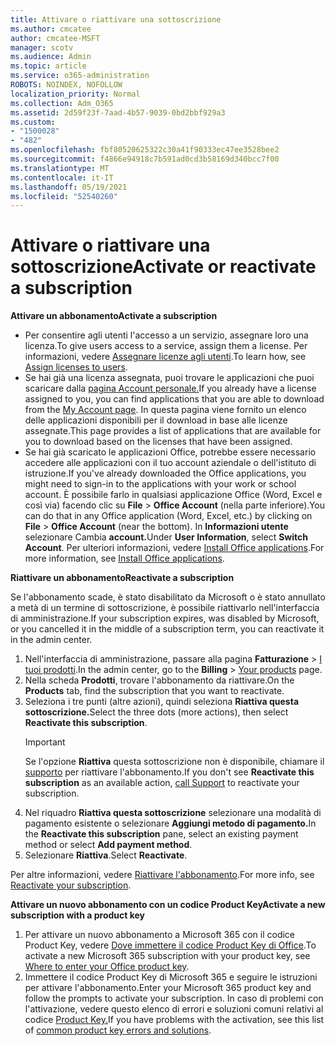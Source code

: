 ```yaml
---
title: Attivare o riattivare una sottoscrizione
ms.author: cmcatee
author: cmcatee-MSFT
manager: scotv
ms.audience: Admin
ms.topic: article
ms.service: o365-administration
ROBOTS: NOINDEX, NOFOLLOW
localization_priority: Normal
ms.collection: Adm_O365
ms.assetid: 2d59f23f-7aad-4b57-9039-0bd2bbf929a3
ms.custom:
- "1500028"
- "482"
ms.openlocfilehash: fbf80520625322c30a41f90333ec47ee3528bee2
ms.sourcegitcommit: f4866e94918c7b591ad0cd3b58169d340bcc7f00
ms.translationtype: MT
ms.contentlocale: it-IT
ms.lasthandoff: 05/19/2021
ms.locfileid: "52540260"
---
```

# <a name="activate-or-reactivate-a-subscription"></a><span data-ttu-id="d4aaf-102">Attivare o riattivare una sottoscrizione</span><span class="sxs-lookup"><span data-stu-id="d4aaf-102">Activate or reactivate a subscription</span></span>

<span data-ttu-id="d4aaf-103">**Attivare un abbonamento**</span><span class="sxs-lookup"><span data-stu-id="d4aaf-103">**Activate a subscription**</span></span>

- <span data-ttu-id="d4aaf-104">Per consentire agli utenti l'accesso a un servizio, assegnare loro una licenza.</span><span class="sxs-lookup"><span data-stu-id="d4aaf-104">To give users access to a service, assign them a license.</span></span> <span data-ttu-id="d4aaf-105">Per informazioni, vedere [Assegnare licenze agli utenti](/microsoft-365/admin/manage/assign-licenses-to-users).</span><span class="sxs-lookup"><span data-stu-id="d4aaf-105">To learn how, see [Assign licenses to users](/microsoft-365/admin/manage/assign-licenses-to-users).</span></span>
- <span data-ttu-id="d4aaf-106">Se hai già una licenza assegnata, puoi trovare le applicazioni che puoi scaricare dalla [pagina Account personale.](https://portal.office.com/account/#installs)</span><span class="sxs-lookup"><span data-stu-id="d4aaf-106">If you already have a license assigned to you, you can find applications that you are able to download from the [My Account page](https://portal.office.com/account/#installs).</span></span> <span data-ttu-id="d4aaf-107">In questa pagina viene fornito un elenco delle applicazioni disponibili per il download in base alle licenze assegnate.</span><span class="sxs-lookup"><span data-stu-id="d4aaf-107">This page provides a list of applications that are available for you to download based on the licenses that have been assigned.</span></span>
- <span data-ttu-id="d4aaf-108">Se hai già scaricato le applicazioni Office, potrebbe essere necessario accedere alle applicazioni con il tuo account aziendale o dell'istituto di istruzione.</span><span class="sxs-lookup"><span data-stu-id="d4aaf-108">If you've already downloaded the Office applications, you might need to sign-in to the applications with your work or school account.</span></span> <span data-ttu-id="d4aaf-109">È possibile farlo in qualsiasi applicazione Office (Word, Excel e così via) facendo clic su **File**  >  **Office Account** (nella parte inferiore).</span><span class="sxs-lookup"><span data-stu-id="d4aaf-109">You can do that in any Office application (Word, Excel, etc.) by clicking on **File** > **Office Account** (near the bottom).</span></span> <span data-ttu-id="d4aaf-110">In **Informazioni utente** selezionare Cambia **account.**</span><span class="sxs-lookup"><span data-stu-id="d4aaf-110">Under **User Information**, select **Switch Account**.</span></span> <span data-ttu-id="d4aaf-111">Per ulteriori informazioni, vedere [Install Office applications](/microsoft-365/admin/setup/install-applications).</span><span class="sxs-lookup"><span data-stu-id="d4aaf-111">For more information, see [Install Office applications](/microsoft-365/admin/setup/install-applications).</span></span>

<span data-ttu-id="d4aaf-112">**Riattivare un abbonamento**</span><span class="sxs-lookup"><span data-stu-id="d4aaf-112">**Reactivate a subscription**</span></span>

<span data-ttu-id="d4aaf-113">Se l'abbonamento scade, è stato disabilitato da Microsoft o è stato annullato a metà di un termine di sottoscrizione, è possibile riattivarlo nell'interfaccia di amministrazione.</span><span class="sxs-lookup"><span data-stu-id="d4aaf-113">If your subscription expires, was disabled by Microsoft, or you cancelled it in the middle of a subscription term, you can reactivate it in the admin center.</span></span>
  
1. <span data-ttu-id="d4aaf-114">Nell'interfaccia di amministrazione, passare alla pagina **Fatturazione** > [I tuoi prodotti](https://go.microsoft.com/fwlink/p/?linkid=842054).</span><span class="sxs-lookup"><span data-stu-id="d4aaf-114">In the admin center, go to the **Billing** > [Your products](https://go.microsoft.com/fwlink/p/?linkid=842054) page.</span></span>
2. <span data-ttu-id="d4aaf-115">Nella scheda **Prodotti**, trovare l'abbonamento da riattivare.</span><span class="sxs-lookup"><span data-stu-id="d4aaf-115">On the **Products** tab, find the subscription that you want to reactivate.</span></span>
3. <span data-ttu-id="d4aaf-116">Seleziona i tre punti (altre azioni), quindi seleziona **Riattiva questa sottoscrizione.**</span><span class="sxs-lookup"><span data-stu-id="d4aaf-116">Select the three dots (more actions), then select **Reactivate this subscription**.</span></span>
    > [!IMPORTANT]
    > <span data-ttu-id="d4aaf-117">Se l'opzione **Riattiva** questa sottoscrizione non è disponibile, chiamare il [supporto](https://go.microsoft.com/fwlink/p/?linkid=518322) per riattivare l'abbonamento.</span><span class="sxs-lookup"><span data-stu-id="d4aaf-117">If you don't see **Reactivate this subscription** as an available action, [call Support](https://go.microsoft.com/fwlink/p/?linkid=518322) to reactivate your subscription.</span></span>
4. <span data-ttu-id="d4aaf-118">Nel riquadro **Riattiva questa sottoscrizione** selezionare una modalità di pagamento esistente o selezionare **Aggiungi metodo di pagamento.**</span><span class="sxs-lookup"><span data-stu-id="d4aaf-118">In the **Reactivate this subscription** pane, select an existing payment method or select **Add payment method**.</span></span>
5. <span data-ttu-id="d4aaf-119">Selezionare **Riattiva**.</span><span class="sxs-lookup"><span data-stu-id="d4aaf-119">Select **Reactivate**.</span></span>

<span data-ttu-id="d4aaf-120">Per altre informazioni, vedere [Riattivare l'abbonamento](/microsoft-365/commerce/subscriptions/reactivate-your-subscription).</span><span class="sxs-lookup"><span data-stu-id="d4aaf-120">For more info, see [Reactivate your subscription](/microsoft-365/commerce/subscriptions/reactivate-your-subscription).</span></span>

<span data-ttu-id="d4aaf-121">**Attivare un nuovo abbonamento con un codice Product Key**</span><span class="sxs-lookup"><span data-stu-id="d4aaf-121">**Activate a new subscription with a product key**</span></span>

1. <span data-ttu-id="d4aaf-122">Per attivare un nuovo abbonamento a Microsoft 365 con il codice Product Key, vedere [Dove immettere il codice Product Key di Office](https://support.office.com/article/where-to-enter-your-office-product-key-0a82e5ae-739e-4b92-a6f4-2ec780c185db).</span><span class="sxs-lookup"><span data-stu-id="d4aaf-122">To activate a new Microsoft 365 subscription with your product key, see [Where to enter your Office product key](https://support.office.com/article/where-to-enter-your-office-product-key-0a82e5ae-739e-4b92-a6f4-2ec780c185db).</span></span>
2. <span data-ttu-id="d4aaf-123">Immettere il codice Product Key di Microsoft 365 e seguire le istruzioni per attivare l'abbonamento.</span><span class="sxs-lookup"><span data-stu-id="d4aaf-123">Enter your Microsoft 365 product key and follow the prompts to activate your subscription.</span></span> <span data-ttu-id="d4aaf-124">In caso di problemi con l'attivazione, vedere questo elenco di errori e soluzioni comuni relativi al codice [Product Key.](/microsoft-365/commerce/product-key-errors-and-solutions)</span><span class="sxs-lookup"><span data-stu-id="d4aaf-124">If you have problems with the activation, see this list of [common product key errors and solutions](/microsoft-365/commerce/product-key-errors-and-solutions).</span></span>